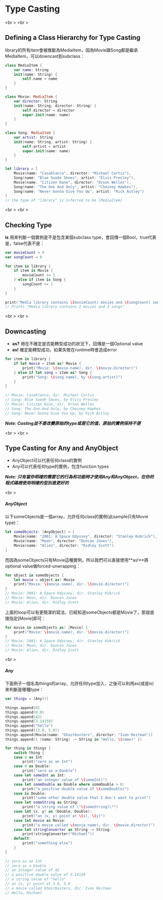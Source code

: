 # Type Casting

<br \>
<br \>
## Defining a Class Hierarchy for Type Casting


library的所有item會被推斷為MediaItem，因為Movie跟Song都是繼承MediaItem，可以downcast到subclass：
```swift
class MediaItem {
    var name: String
    init(name: String) {
        self.name = name
    }
}

class Movie: MediaItem {
    var director: String
    init(name: String, director: String) {
        self.director = director
        super.init(name: name)
    }
}
 
class Song: MediaItem {
    var artist: String
    init(name: String, artist: String) {
        self.artist = artist
        super.init(name: name)
    }
}

let library = [
    Movie(name: "Casablanca", director: "Michael Curtiz"),
    Song(name: "Blue Suede Shoes", artist: "Elvis Presley"),
    Movie(name: "Citizen Kane", director: "Orson Welles"),
    Song(name: "The One And Only", artist: "Chesney Hawkes"),
    Song(name: "Never Gonna Give You Up", artist: "Rick Astley")
]
// the type of "library" is inferred to be [MediaItem]
```

<br \>
<br \>
## Checking Type

**is** 用來判斷一個實例是不是包含某個subclass type，會回傳一個Bool，true代表是，false代表不是：
```swift
var movieCount = 0
var songCount = 0
 
for item in library {
    if item is Movie {
        movieCount += 1
    } else if item is Song {
        songCount += 1
    }
}
 
print("Media library contains \(movieCount) movies and \(songCount) songs")
// Prints "Media library contains 2 movies and 3 songs"
```

<br \>
<br \>
## Downcasting
* **as?** 用在不確定是否能轉型成功的狀況下，回傳是一個Optional value
* **as!** 確定能轉型成功，如果失敗在runtime時會造成error
```swift
for item in library {
    if let movie = item as? Movie {
        print("Movie: \(movie.name), dir. \(movie.director)")
    } else if let song = item as? Song {
        print("Song: \(song.name), by \(song.artist)")
    }
}
 
// Movie: Casablanca, dir. Michael Curtiz
// Song: Blue Suede Shoes, by Elvis Presley
// Movie: Citizen Kane, dir. Orson Welles
// Song: The One And Only, by Chesney Hawkes
// Song: Never Gonna Give You Up, by Rick Astley
```


***Note: Casting並不是改變原始的type或是它的值，原始的實例保持不便***


<br \>
<br \>
## Type Casting for Any and AnyObject

* AnyObject可以代表任何class的實例
* Any可以代表任何type的實例，包含function types


***Note: 只有當你明確的需要它的行為和功能時才使用Any和AnyObject，在你的程式碼裡使用明確的型別是更好的***

<br \>
##### AnyObject

以下someObjects是一個array，允許任何class的實例(此sample只有Movie type)：
```swift
let someObjects: [AnyObject] = [
    Movie(name: "2001: A Space Odyssey", director: "Stanley Kubrick"),
    Movie(name: "Moon", director: "Duncan Jones"),
    Movie(name: "Alien", director: "Ridley Scott")
]
```

而因為someObjects只有Movie這種實例，所以我們可以直接使用**as!**將optional value做forced-unwrapping：
```swift
for object in someObjects {
    let movie = object as! Movie
    print("Movie: \(movie.name), dir. \(movie.director)")
}
// Movie: 2001: A Space Odyssey, dir. Stanley Kubrick
// Movie: Moon, dir. Duncan Jones
// Movie: Alien, dir. Ridley Scott
```

上面的loop可以有更簡潔的寫法，已經知道someObjects都是Movie了，那就直接指定[Movie]即可：
```swift
for movie in someObjects as! [Movie] {
    print("Movie: \(movie.name), dir. \(movie.director)")
}
// Movie: 2001: A Space Odyssey, dir. Stanley Kubrick
// Movie: Moon, dir. Duncan Jones
// Movie: Alien, dir. Ridley Scott
```

<br \>
##### Any

下面例子一個名為things的array，允許任何type加入，之後可以利用as(或是is)來判斷是哪種type：
```swift
var things = [Any]()
 
things.append(0)
things.append(0.0)
things.append(42)
things.append(3.14159)
things.append("hello")
things.append((3.0, 5.0))
things.append(Movie(name: "Ghostbusters", director: "Ivan Reitman"))
things.append({ (name: String) -> String in "Hello, \(name)" })

for thing in things {
    switch thing {
    case 0 as Int:
        print("zero as an Int")
    case 0 as Double:
        print("zero as a Double")
    case let someInt as Int:
        print("an integer value of \(someInt)")
    case let someDouble as Double where someDouble > 0:
        print("a positive double value of \(someDouble)")
    case is Double:
        print("some other double value that I don't want to print")
    case let someString as String:
        print("a string value of \"\(someString)\"")
    case let (x, y) as (Double, Double):
        print("an (x, y) point at \(x), \(y)")
    case let movie as Movie:
        print("a movie called \(movie.name), dir. \(movie.director)")
    case let stringConverter as String -> String:
        print(stringConverter("Michael"))
    default:
        print("something else")
    }
}
 
// zero as an Int
// zero as a Double
// an integer value of 42
// a positive double value of 3.14159
// a string value of "hello"
// an (x, y) point at 3.0, 5.0
// a movie called Ghostbusters, dir. Ivan Reitman
// Hello, Michael
```
